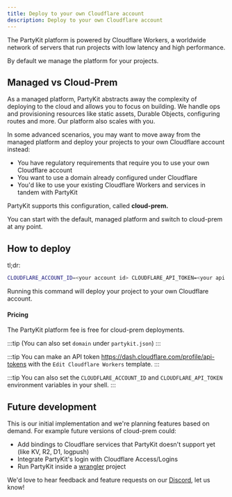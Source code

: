 ```yaml
---
title: Deploy to your own Cloudflare account
description: Deploy to your own Cloudflare account
---
```


The PartyKit platform is powered by Cloudflare Workers, a worldwide network of servers that run projects with low latency and high performance.

By default we manage the platform for your projects.

## Managed vs Cloud-Prem

As a managed platform, PartyKit abstracts away the complexity of deploying to the cloud and allows you to focus on building. We handle ops and provisioning resources like static assets, Durable Objects, configuring routes and more. Our platform also scales with you.

In some advanced scenarios, you may want to move away from the managed platform and deploy your projects to your own Cloudflare account instead:

- You have regulatory requirements that require you to use your own Cloudflare account
- You want to use a domain already configured under Cloudflare
- You'd like to use your existing Cloudflare Workers and services in tandem with PartyKit

PartyKit supports this configuration, called **cloud-prem.**

You can start with the default, managed platform and switch to cloud-prem at any point.

## How to deploy

tl;dr:

```bash
CLOUDFLARE_ACCOUNT_ID=<your account id> CLOUDFLARE_API_TOKEN=<your api token> npx partykit deploy --domain partykit.domain.com
```

Running this command will deploy your project to your own Cloudflare account.

#### Pricing

The PartyKit platform fee is free for cloud-prem deployments.

:::tip
(You can also set `domain` under `partykit.json`)
:::

:::tip
You can make an API token https://dash.cloudflare.com/profile/api-tokens with the `Edit Cloudflare Workers` template.
:::

:::tip
You can also set the `CLOUDFLARE_ACCOUNT_ID` and `CLOUDFLARE_API_TOKEN` environment variables in your shell.
:::

## Future development

This is our initial implementation and we're planning features based on demand. For example future versions of cloud-prem could:

- Add bindings to Cloudflare services that PartyKit doesn't support yet (like KV, R2, D1, logpush)
- Integrate PartyKit's login with Cloudflare Access/Logins
- Run PartyKit inside a [wrangler](https://developers.cloudflare.com/workers/wrangler/) project

We'd love to hear feedback and feature requests on our [Discord](https://discord.gg/GJwKKTcQ7W), let us know!
